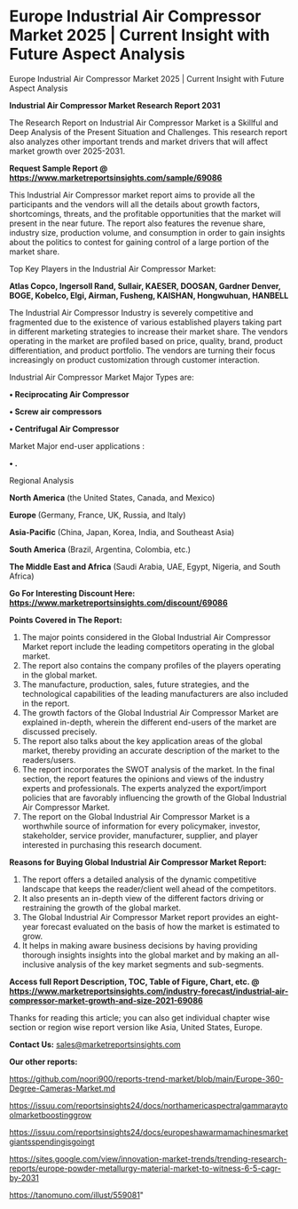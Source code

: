 # Europe Industrial Air Compressor Market 2025 | Current Insight with Future Aspect Analysis
 Europe Industrial Air Compressor Market 2025 | Current Insight with Future Aspect Analysis

<strong>Industrial Air Compressor Market Research Report 2031</strong>

The Research Report on Industrial Air Compressor Market is a Skillful and Deep Analysis of the Present Situation and Challenges. This research report also analyzes other important trends and market drivers that will affect market growth over 2025-2031.

<strong>Request Sample Report @ <a href=https://www.marketreportsinsights.com/sample/69086>https://www.marketreportsinsights.com/sample/69086</a></strong>

This Industrial Air Compressor market report aims to provide all the participants and the vendors will all the details about growth factors, shortcomings, threats, and the profitable opportunities that the market will present in the near future. The report also features the revenue share, industry size, production volume, and consumption in order to gain insights about the politics to contest for gaining control of a large portion of the market share.

Top Key Players in the Industrial Air Compressor Market:

<strong>Atlas Copco, Ingersoll Rand, Sullair, KAESER, DOOSAN, Gardner Denver, BOGE, Kobelco, Elgi, Airman, Fusheng, KAISHAN, Hongwuhuan, HANBELL</strong>

The Industrial Air Compressor Industry is severely competitive and fragmented due to the existence of various established players taking part in different marketing strategies to increase their market share. The vendors operating in the market are profiled based on price, quality, brand, product differentiation, and product portfolio. The vendors are turning their focus increasingly on product customization through customer interaction.

Industrial Air Compressor Market Major Types are:

<strong>• Reciprocating Air Compressor

• Screw air compressors

• Centrifugal Air Compressor</strong>

Market Major end-user applications :

<strong>• .</strong>

Regional Analysis

</u><strong><b>North America</b></strong> (the United States, Canada, and Mexico)

<strong><b>Europe </b></strong>(Germany, France, UK, Russia, and Italy)

<strong><b>Asia-Pacific</b></strong> (China, Japan, Korea, India, and Southeast Asia)

<strong><b>South America</b></strong> (Brazil, Argentina, Colombia, etc.)

<strong><b>The Middle East and Africa</b></strong> (Saudi Arabia, UAE, Egypt, Nigeria, and South Africa)

<strong>Go For Interesting Discount Here: <a href=https://www.marketreportsinsights.com/discount/69086>https://www.marketreportsinsights.com/discount/69086</a></strong>

<strong>Points Covered in The Report:</strong>
<ol>
  <li>The major points considered in the Global Industrial Air Compressor Market report include the leading competitors operating in the global market.</li>
  <li>The report also contains the company profiles of the players operating in the global market.</li>
  <li>The manufacture, production, sales, future strategies, and the technological capabilities of the leading manufacturers are also included in the report.</li>
  <li>The growth factors of the Global Industrial Air Compressor Market are explained in-depth, wherein the different end-users of the market are discussed precisely.</li>
  <li>The report also talks about the key application areas of the global market, thereby providing an accurate description of the market to the readers/users.</li>
  <li>The report incorporates the SWOT analysis of the market. In the final section, the report features the opinions and views of the industry experts and professionals. The experts analyzed the export/import policies that are favorably influencing the growth of the Global Industrial Air Compressor Market.</li>
  <li>The report on the Global Industrial Air Compressor Market is a worthwhile source of information for every policymaker, investor, stakeholder, service provider, manufacturer, supplier, and player interested in purchasing this research document.</li>
</ol>
<strong>Reasons for Buying Global Industrial Air Compressor Market Report:</strong>

<ol>
  <li>The report offers a detailed analysis of the dynamic competitive landscape that keeps the reader/client well ahead of the competitors.</li>
  <li>It also presents an in-depth view of the different factors driving or restraining the growth of the global market.</li>
  <li>The Global Industrial Air Compressor Market report provides an eight-year forecast evaluated on the basis of how the market is estimated to grow.</li>
  <li>It helps in making aware business decisions by having providing thorough insights insights into the global market and by making an all-inclusive analysis of the key market segments and sub-segments.</li>
</ol>
<strong>Access full Report Description, TOC, Table of Figure, Chart, etc. @ <a href=https://www.marketreportsinsights.com/industry-forecast/industrial-air-compressor-market-growth-and-size-2021-69086>https://www.marketreportsinsights.com/industry-forecast/industrial-air-compressor-market-growth-and-size-2021-69086</a></strong>


Thanks for reading this article; you can also get individual chapter wise section or region wise report version like Asia, United States, Europe.

<strong>Contact Us:</strong>
sales@marketreportsinsights.com

<strong>Our other reports:</strong>

<a href=https://github.com/noori900/reports-trend-market/blob/main/Europe-360-Degree-Cameras-Market.md>https://github.com/noori900/reports-trend-market/blob/main/Europe-360-Degree-Cameras-Market.md</a>

<a href=https://issuu.com/reportsinsights24/docs/northamericaspectralgammaraytoolmarketboostinggrow>https://issuu.com/reportsinsights24/docs/northamericaspectralgammaraytoolmarketboostinggrow</a>

<a href=https://issuu.com/reportsinsights24/docs/europeshawarmamachinesmarketgiantsspendingisgoingt>https://issuu.com/reportsinsights24/docs/europeshawarmamachinesmarketgiantsspendingisgoingt</a>

<a href=https://sites.google.com/view/innovation-market-trends/trending-research-reports/europe-powder-metallurgy-material-market-to-witness-6-5-cagr-by-2031>https://sites.google.com/view/innovation-market-trends/trending-research-reports/europe-powder-metallurgy-material-market-to-witness-6-5-cagr-by-2031</a>

<a href=https://tanomuno.com/illust/559081>https://tanomuno.com/illust/559081</a>"
